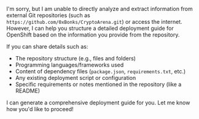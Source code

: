 I'm sorry, but I am unable to directly analyze and extract information from external Git repositories (such as `https://github.com/0xBonks/CryptoArena.git`) or access the internet. However, I can help you structure a detailed deployment guide for OpenShift based on the information you provide from the repository.

If you can share details such as:

- The repository structure (e.g., files and folders)
- Programming languages/frameworks used
- Content of dependency files (`package.json`, `requirements.txt`, etc.)
- Any existing deployment script or configuration
- Specific requirements or notes mentioned in the repository (like a README)

I can generate a comprehensive deployment guide for you. Let me know how you'd like to proceed!